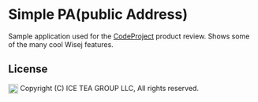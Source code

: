 Simple PA(public Address)
====

Sample application used for the [CodeProject](https://www.codeproject.com/Articles/1208339/Wisej-The-Easy-Button-for-Enterprise-Software) product review. Shows some of the many cool Wisej features. 

License
-------
<img src="http://iceteagroup.com/wp-content/uploads/2017/01/Square-64x64-trasp.png" height="20" align="top"> Copyright (C) ICE TEA GROUP LLC, All rights reserved.
